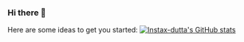 ### Hi there 👋

Here are some ideas to get you started:
[![Instax-dutta's GitHub stats](https://github-readme-stats.vercel.app/api?username=anuraghazra&count_private=true&show_icons=true&theme=radical)](https://github.com/anuraghazra/github-readme-stats)
